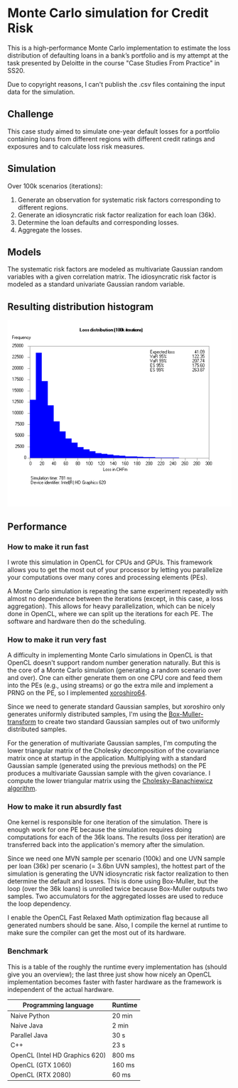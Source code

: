 # Monte Carlo simulation for Credit Risk
This is a high-performance Monte Carlo implementation to estimate the loss distribution of defaulting loans in a bank’s portfolio and is my attempt at the task presented by Deloitte in the course "Case Studies From Practice" in SS20.

Due to copyright reasons, I can't publish the .csv files containing the input data for the simulation.
## Challenge
This case study aimed to simulate one-year default losses for a portfolio containing loans from different regions with different credit ratings and exposures and to calculate loss risk measures.
## Simulation
Over 100k scenarios (iterations):
1. Generate an observation for systematic risk factors corresponding to different regions.
2. Generate an idiosyncratic risk factor realization for each loan (36k).
3. Determine the loan defaults and corresponding losses.
4. Aggregate the losses.
## Models
The systematic risk factors are modeled as multivariate Gaussian random variables with a given correlation matrix.
The idiosyncratic risk factor is modeled as a standard univariate Gaussian random variable.
## Resulting distribution histogram
![](/carlo/out/histogram.png)
## Performance
### How to make it run fast
I wrote this simulation in OpenCL for CPUs and GPUs. This framework allows you to get the most out of your processor by letting you parallelize your computations  over many cores and processing elements (PEs).

A Monte Carlo simulation is repeating the same experiment repeatedly with almost no dependence between the iterations (except, in this case, a loss aggregation). This allows for heavy parallelization, which can be nicely done in OpenCL, where we can split up the iterations for each PE. The software and hardware then do the scheduling.
### How to make it run very fast
A difficulty in implementing Monte Carlo simulations in OpenCL is that OpenCL doesn't support random number generation naturally. But this is the core of a Monte Carlo simulation (generating a random scenario over and over). One can either generate them on one CPU core and feed them into the PEs (e.g., using streams) or go the extra mile and implement a PRNG on the PE, so I implemented [xoroshiro64](https://prng.di.unimi.it/).

Since we need to generate standard Gaussian samples, but xoroshiro only generates uniformly distributed samples, I'm using the [Box-Muller-transform](https://en.wikipedia.org/wiki/Box%E2%80%93Muller_transform) to create two standard Gaussian samples out of two uniformly distributed samples.

For the generation of multivariate Gaussian samples, I'm computing the lower triangular matrix of the Cholesky decomposition of the covariance matrix once at startup in the application. Multiplying with a standard Gaussian sample (generated using the previous methods) on the PE produces a multivariate Gaussian sample with the given covariance. I compute the lower triangular matrix using the [Cholesky-Banachiewicz algorithm](https://en.wikipedia.org/wiki/Cholesky_decomposition#The_Cholesky%E2%80%93Banachiewicz_and_Cholesky%E2%80%93Crout_algorithms).
### How to make it run absurdly fast
One kernel is responsible for one iteration of the simulation. There is enough work for one PE because the simulation requires doing computations for each of the 36k loans. The results (loss per iteration) are transferred back into the application's memory after the simulation.

Since we need one MVN sample per scenario (100k) and one UVN sample per loan (36k) per scenario (= 3.6bn UVN samples), the hottest part of the simulation is generating the UVN idiosyncratic risk factor realization to then determine the default and losses. This is done using Box-Muller, but the loop (over the 36k loans) is unrolled twice because Box-Muller outputs two samples. Two accumulators for the aggregated losses are used to reduce the loop dependency.

I enable the OpenCL Fast Relaxed Math optimization flag because all generated numbers should be sane. Also, I compile the kernel at runtime to make sure the compiler can get the most out of its hardware.
### Benchmark
This is a table of the roughly the runtime every implementation has (should give you an overview); the last three just show how nicely an OpenCL implementation becomes faster with faster hardware as the framework is independent of the actual hardware.


|Programming language|Runtime|
|--------------------|-------|
|Naive Python|20 min|
|Naive Java|2 min|
|Parallel Java|30 s|
|C++|23 s|
|OpenCL (Intel HD Graphics 620)|800 ms|
|OpenCL (GTX 1060)|160 ms|
|OpenCL (RTX 2080)|60 ms|




